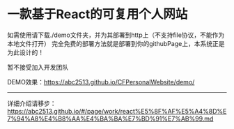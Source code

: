 # 一款基于React的可复用个人网站

如需使用请下载./demo文件夹，并为其部署到http上（不支持file协议，不能作为本地文件打开）
完全免费的部署方法就是部署到你的githubPage上，本系统正是为此设计的！

暂不接受加入开发团队

DEMO效果：https://abc2513.github.io/CFPersonalWebsite/demo/

---------------------------------------------------------

详细介绍请移步：https://abc2513.github.io/#/page/work/react%E5%8F%AF%E5%A4%8D%E7%94%A8%E4%B8%AA%E4%BA%BA%E7%BD%91%E7%AB%99.md

